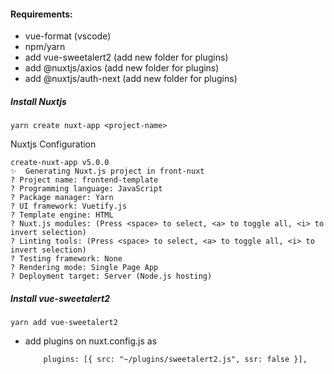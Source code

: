 #### Requirements:
- vue-format (vscode)
- npm/yarn
- add vue-sweetalert2 (add new folder for plugins)
- add @nuxtjs/axios (add new folder for plugins)
- add @nuxtjs/auth-next (add new folder for plugins)

##### Install Nuxtjs
```yarn create nuxt-app <project-name>```

Nuxtjs Configuration
```
create-nuxt-app v5.0.0
✨  Generating Nuxt.js project in front-nuxt
? Project name: frontend-template
? Programming language: JavaScript
? Package manager: Yarn
? UI framework: Vuetify.js
? Template engine: HTML
? Nuxt.js modules: (Press <space> to select, <a> to toggle all, <i> to invert selection)
? Linting tools: (Press <space> to select, <a> to toggle all, <i> to invert selection)
? Testing framework: None
? Rendering mode: Single Page App
? Deployment target: Server (Node.js hosting)
```

##### Install vue-sweetalert2
```
yarn add vue-sweetalert2
```
- add plugins on nuxt.config.js as 
    ```
        plugins: [{ src: "~/plugins/sweetalert2.js", ssr: false }],
    ```
